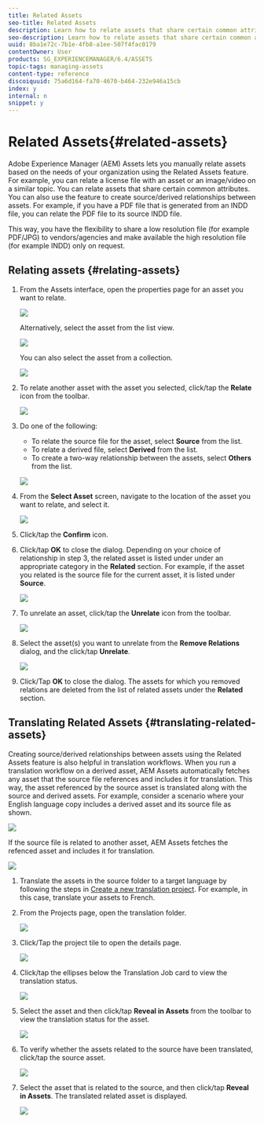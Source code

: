 ```yaml
---
title: Related Assets
seo-title: Related Assets
description: Learn how to relate assets that share certain common attributes. You can also use the feature to create source/derived relationships between assets.
seo-description: Learn how to relate assets that share certain common attributes. You can also use the feature to create source/derived relationships between assets.
uuid: 8ba1e72c-7b1e-4fb8-a1ee-507f4fac0179
contentOwner: User
products: SG_EXPERIENCEMANAGER/6.4/ASSETS
topic-tags: managing-assets
content-type: reference
discoiquuid: 75a6d164-fa70-4670-b464-232e946a15cb
index: y
internal: n
snippet: y
---
```


# Related Assets{#related-assets}

Adobe Experience Manager (AEM) Assets lets you manually relate assets based on the needs of your organization using the Related Assets feature. For example, you can relate a license file with an asset or an image/video on a similar topic. You can relate assets that share certain common attributes. You can also use the feature to create source/derived relationships between assets. For example, if you have a PDF file that is generated from an INDD file, you can relate the PDF file to its source INDD file.

This way, you have the flexibility to share a low resolution file (for example PDF/JPG) to vendors/agencies and make available the high resolution file (for example INDD) only on request.

## Relating assets {#relating-assets}

1. From the Assets interface, open the properties page for an asset you want to relate. 

   ![](assets/chlimage_1-275.png)

   Alternatively, select the asset from the list view.

   ![](assets/chlimage_1-276.png)

   You can also select the asset from a collection.

   ![](assets/chlimage_1-277.png)

1. To relate another asset with the asset you selected, click/tap the **Relate** icon from the toolbar.

   ![](assets/chlimage_1-278.png)

1. Do one of the following:

    * To relate the source file for the asset, select **Source** from the list.
    * To relate a derived file, select **Derived** from the list.
    * To create a two-way relationship between the assets, select **Others** from the list.

   ![](assets/chlimage_1-279.png)

1. From the **Select Asset** screen, navigate to the location of the asset you want to relate, and select it.

   ![](assets/chlimage_1-280.png)

1. Click/tap the **Confirm** icon.
1. Click/tap **OK** to close the dialog. Depending on your choice of relationship in step 3, the related asset is listed under under an appropriate category in the **Related** section. For example, if the asset you related is the source file for the current asset, it is listed under **Source**.

   ![](assets/chlimage_1-281.png)

1. To unrelate an asset, click/tap the **Unrelate** icon from the toolbar.

   ![](assets/chlimage_1-282.png)

1. Select the asset(s) you want to unrelate from the **Remove Relations** dialog, and the click/tap **Unrelate**. 

   ![](assets/chlimage_1-283.png)

1. Click/Tap **OK** to close the dialog. The assets for which you removed relations are deleted from the list of related assets under the **Related** section.

## Translating Related Assets {#translating-related-assets}

Creating source/derived relationships between assets using the Related Assets feature is also helpful in translation workflows. When you run a translation workflow on a derived asset, AEM Assets automatically fetches any asset that the source file references and includes it for translation. This way, the asset referenced by the source asset is translated along with the source and derived assets. For example, consider a scenario where your English language copy includes a derived asset and its source file as shown.

![](assets/chlimage_1-284.png)

If the source file is related to another asset, AEM Assets fetches the refenced asset and includes it for translation.

![](assets/chlimage_1-285.png)

1. Translate the assets in the source folder to a target language by following the steps in [Create a new translation project](../../assets/using/translation-projects.md#main-pars-title-688302526). For example, in this case, translate your assets to French.
1. From the Projects page, open the translation folder.

   ![](assets/chlimage_1-286.png)

1. Click/Tap the project tile to open the details page.

   ![](assets/chlimage_1-287.png)

1. Click/tap the ellipses below the Translation Job card to view the translation status. 

   ![](assets/chlimage_1-288.png)

1. Select the asset and then click/tap **Reveal in Assets** from the toolbar to view the translation status for the asset.

   ![](assets/chlimage_1-289.png)

1. To verify whether the assets related to the source have been translated, click/tap the source asset.

   ![](assets/chlimage_1-290.png)

1. Select the asset that is related to the source, and then click/tap **Reveal in Assets**. The translated related asset is displayed.

   ![](assets/chlimage_1-291.png)

